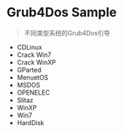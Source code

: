 # Grub4Dos Sample

> 不同类型系统的Grub4Dos引导
 
- CDLinux
- Crack Win7
- Crack WinXP
- GParted
- MenuetOS
- MSDOS
- OPENELEC
- Slitaz
- WinXP
- Win7
- HardDisk
